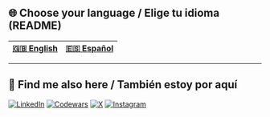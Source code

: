 ## 🌐 Choose your language / Elige tu idioma (README)

| [🇬🇧 English](README-en.md) | [🇪🇸 Español](README-es.md) |
|-------------------------|-------------------------|
---
## 👀 Find me also here / También estoy por aquí
[![LinkedIn](https://img.shields.io/badge/LinkedIn-Jairo-%230077B5.svg?style=for-the-badge&logo=linkedin&logoColor=white)](https://linkedin.com/in/jairo-pertegal-carrasco-4b09a333a)
[![Codewars](https://img.shields.io/badge/Codewars-JairoPerte-B1361E?style=for-the-badge&logo=codewars&logoColor=white)](https://www.codewars.com/users/JairoPerte)
[![X](https://img.shields.io/badge/Twitter-%23121011.svg?style=for-the-badge&logo=X&logoColor=white)](https://twitter.com/)
[![Instagram](https://img.shields.io/badge/Instagram-%23E4405F.svg?style=for-the-badge&logo=instagram&logoColor=white)](https://instagram.com/)
